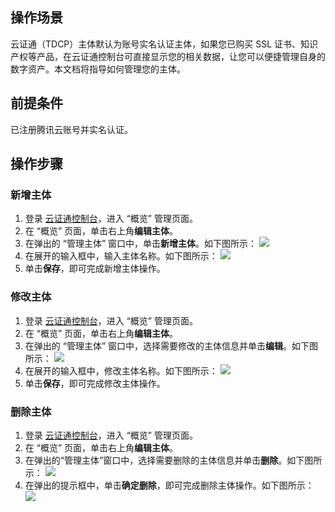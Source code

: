 ## 操作场景
云证通（TDCP）主体默认为账号实名认证主体，如果您已购买 SSL 证书、知识产权等产品，在云证通控制台可直接显示您的相关数据，让您可以便捷管理自身的数字资产。本文档将指导如何管理您的主体。

## 前提条件
已注册腾讯云账号并实名认证。

## 操作步骤

### 新增主体
1. 登录 [云证通控制台](https://console.cloud.tencent.com/tdcp)，进入 “概览” 管理页面。
2. 在 “概览” 页面，单击右上角**编辑主体**。
3. 在弹出的 “管理主体” 窗口中，单击**新增主体**。如下图所示：
![](https://main.qcloudimg.com/raw/c600c59d5c7388dc61a45968697ae284.png)
4. 在展开的输入框中，输入主体名称。如下图所示：
![](https://main.qcloudimg.com/raw/d3c606478693e1c08f97bfced8788627.png)
5. 单击**保存**，即可完成新增主体操作。


### 修改主体
1. 登录 [云证通控制台](https://console.cloud.tencent.com/tdcp)，进入 “概览” 管理页面。
2. 在 “概览” 页面，单击右上角**编辑主体**。
3. 在弹出的 “管理主体” 窗口中，选择需要修改的主体信息并单击**编辑**。如下图所示：
![](https://main.qcloudimg.com/raw/e4fe59ff8b7d8339dd09a8f0e2c94ef7.png)
4. 在展开的输入框中，修改主体名称。如下图所示：
![](https://main.qcloudimg.com/raw/39b44155458bfbfe3abbbfdaaab65689.png)
5. 单击**保存**，即可完成修改主体操作。


### 删除主体
1. 登录 [云证通控制台](https://console.cloud.tencent.com/tdcp)，进入 “概览” 管理页面。
2. 在 “概览” 页面，单击右上角**编辑主体**。
3. 在弹出的“管理主体”窗口中，选择需要删除的主体信息并单击**删除**。如下图所示：
![](https://main.qcloudimg.com/raw/b37f078e57c58686a0beaa4090b0f053.png)
4. 在弹出的提示框中，单击**确定删除**，即可完成删除主体操作。如下图所示：
![](https://main.qcloudimg.com/raw/3412a589e8ec606132ed616904361d73.png)









